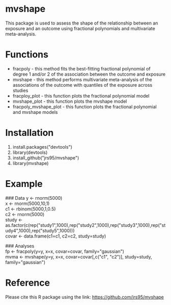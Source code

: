 # mvshape
This package is used to assess the shape of the relationship between an exposure and an outcome using fractional polynomials and multivariate meta-analysis. 

# Functions
* fracpoly - this method fits the best-fitting fractional polynomial of degree 1 and/or 2 of the association between the outcome and exposure  
* mvshape - this method performs multivariate meta-analysis of the associations of the outcome with quantiles of the exposure across studies  
* fracploy_plot - this function plots the fractional polynomial model  
* mvshape_plot - this function plots the mvshape model  
* fracpoly_mvshape_plot - this function plots the fractional polynomial and mvshape models

# Installation
1. install.packages("devtools")
2. library(devtools) 
3. install_github("jrs95/mvshape")
4. library(mvshape)

# Example
\#\#\# Data
y <- rnorm(5000)  
x <- rnorm(5000,10,1)  
c1 <- rbinom(5000,1,0.5)  
c2 <- rnorm(5000)  
study <- as.factor(c(rep("study1",1000),rep("study2",1000),rep("study3",1000),rep("study4",1000),rep("study5",1000)))  
covar <- data.frame(c1=c1, c2=c2, study=study)  


\#\#\# Analyses  
fp <- fracpoly(y=y, x=x, covar=covar, family="gaussian")  
mvma <- mvshape(y=y, x=x, covar=covar[,c("c1", "c2")], study=study, family="gaussian")

# Reference 
Please cite this R package using the link: https://github.com/jrs95/mvshape
